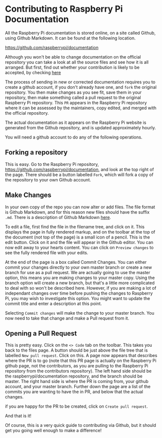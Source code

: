 # Contributing to Raspberry Pi Documentation

All the Raspberry Pi documentation is stored online, on a site called Github, using Github Markdown. It can be found at the following location.

https://github.com/raspberrypi/documentation

Although you won't be able to change documentation on the official repository you can take a look at all the source files and see how it is all arranged. But first, find out whether your contribution is likely to be accepted, by checking [here](https://www.raspberrypi.org/documentation/CONTRIBUTING.md)

The process of sending in new or corrected documentation requires you to create a github account, if you don't already have one, and `fork` the original repository. You then make changes as you see fit, save them in your repository, then make something called a pull request to the original Raspberry Pi repository. This `PR` appears in the Raspberry Pi repository where it can be assessed by the maintainers, copy edited, and merged with the official repository.

The actual documentation as it appears on the Raspberry Pi website is generated from the Github repository, and is updated approximately hourly.

You will need a github account to do any of the following operations. 

## Forking a repository

This is easy. Go to the Raspberry Pi repository, https://github.com/raspberrypi/documentation, and look at the top right of the page. There should be a button labelled `Fork`, which will fork a copy of the repository to your own Github account. 

## Make Changes

In your own copy of the repo you can now alter or add files. The file format is Github Markdown, and for this reason new files should have the suffix `.md`. There is a description of Github Markdown [here](https://guides.github.com/features/mastering-markdown/).

To edit a file, first find the file in the filename tree, and click on it. This displays the page in fully rendered markup, and on the toolbar at the top of the document (not top of the page) is a small icon of a pencil. This is the edit button. Click on it and the file will appear in the Github editor. You can now edit away to your hearts content. You can click on ```Preview changes``` to see the fully rendered file with your edits.  

At the end of the page is a box called Commit Changes. You can either commit your changes directly to your own master branch or create a new branch for use as a pull request. We are actually going to use the master option, this means you are making changes to your master copy. Using the branch option will create a new branch, but that's a little more complicated to deal with so won't be described here. However, if you are making a lot of independant changes over time before pushing the changes to Raspberry Pi, you may wish to investigate this option. You might want to update the commit title and enter a description at this point. 

Selecting `Commit changes` will make the change to your master branch. You now need to take that change and make a Pull request from it.

## Opening a Pull Request

This is pretty easy. Click on the `<> Code` tab on the toolbar. This takes you back to the files page. A button should be just above the  file tree that is labelled `New pull request`. Click on this. A page now appears that describes where the PR is to go (note that this PR page is actually on the Raspberry Pi github page, not the contributors, as you are pulling to the Raspberry Pi repository from the contributors repository). The left hand side should be the raspberrypi/documentation repository, and the branch should be master. The right hand side is where the PR is coming from, your github account, and your master branch. Further down the page are a list of the commits you are wanting to have the in PR, and below that the actual changes. 

if you are happy for the PR to be created, click on `Create pull request`.

And that is it!


Of course, this is a very quick guide to contributing via Github, but it should get you going well enough to make a difference!







